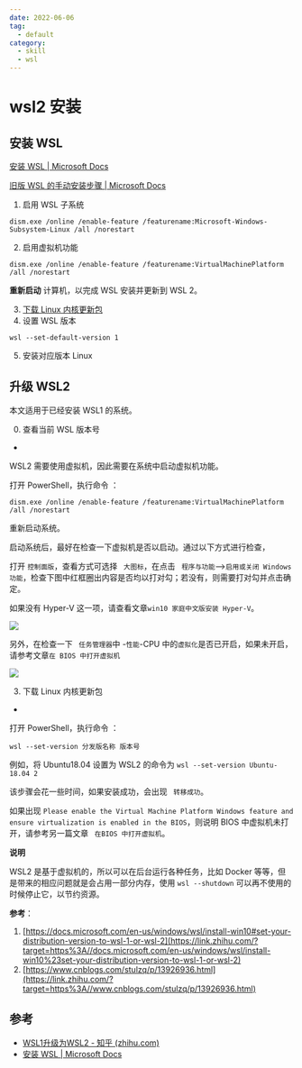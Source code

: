 ```yaml
---
date: 2022-06-06
tag:
  - default
category:
  - skill
  - wsl
---
```



# wsl2 安装

## 安装 WSL

[安装 WSL | Microsoft Docs](https://docs.microsoft.com/zh-cn/windows/wsl/install)

[旧版 WSL 的手动安装步骤 | Microsoft Docs](https://docs.microsoft.com/zh-cn/windows/wsl/install-manual)

1. 启用 WSL 子系统

```shell
dism.exe /online /enable-feature /featurename:Microsoft-Windows-Subsystem-Linux /all /norestart
```

2. 启用虚拟机功能

```shell
dism.exe /online /enable-feature /featurename:VirtualMachinePlatform /all /norestart
```

**重新启动** 计算机，以完成 WSL 安装并更新到 WSL 2。

3. [下载 Linux 内核更新包](https://wslstorestorage.blob.core.windows.net/wslblob/wsl_update_x64.msi)
4. 设置 WSL 版本

```shell
wsl --set-default-version 1
```

5. 安装对应版本 Linux

## 升级 WSL2

本文适用于已经安装 WSL1 的系统。

0. 查看当前 WSL 版本号
-

WSL2 需要使用虚拟机，因此需要在系统中启动虚拟机功能。

打开 PowerShell，执行命令 ：

```
dism.exe /online /enable-feature /featurename:VirtualMachinePlatform /all /norestart
```

重新启动系统。

启动系统后，最好在检查一下虚拟机是否以启动。通过以下方式进行检查，

打开 `控制面版`，查看方式可选择 ` 大图标`，在点击 ` 程序与功能`—>` 启用或关闭 Windows 功能 `，检查下图中红框圈出内容是否均以打对勾；若没有，则需要打对勾并点击确定。

如果没有 Hyper-V 这一项，请查看文章`win10 家庭中文版安装 Hyper-V`。

![](https://pic4.zhimg.com/v2-4e22d87c158bc69b9b5ef79fb72ca99f_b.jpg)

另外，在检查一下 ` 任务管理器`中 -` 性能 `-CPU 中的` 虚拟化 `是否已开启，如果未开启，请参考文章` 在 BIOS 中打开虚拟机 `

![](https://pic3.zhimg.com/v2-bdb6cddfe4bfbaa524706b5ee764545e_r.jpg)

3. 下载 Linux 内核更新包
-

打开 PowerShell，执行命令 ：

```
wsl --set-version 分发版名称 版本号
```

例如，将 Ubuntu18.04 设置为 WSL2 的命令为 `wsl --set-version Ubuntu-18.04 2`

该步骤会花一些时间，如果安装成功，会出现 ` 转移成功`。

如果出现 `Please enable the Virtual Machine Platform Windows feature and ensure virtualization is enabled in the BIOS`，则说明 BIOS 中虚拟机未打开，请参考另一篇文章 ` 在BIOS 中打开虚拟机`。

**说明**

 WSL2 是基于虚拟机的，所以可以在后台运行各种任务，比如 Docker 等等，但是带来的相应问题就是会占用一部分内存，使用 `wsl --shutdown` 可以再不使用的时候停止它，以节约资源。

**参考**：

1. [https://docs.microsoft.com/en-us/windows/wsl/install-win10#set-your-distribution-version-to-wsl-1-or-wsl-2](https://link.zhihu.com/?target=https%3A//docs.microsoft.com/en-us/windows/wsl/install-win10%23set-your-distribution-version-to-wsl-1-or-wsl-2)
2. [https://www.cnblogs.com/stulzq/p/13926936.html](https://link.zhihu.com/?target=https%3A//www.cnblogs.com/stulzq/p/13926936.html)

## 参考

- [WSL1升级为WSL2 - 知乎 (zhihu.com)](https://zhuanlan.zhihu.com/p/356397851)
- [安装 WSL | Microsoft Docs](https://docs.microsoft.com/zh-cn/windows/wsl/install)
